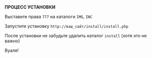 **ПРОЦЕСС УСТАНОВКИ**

Выставите права ```777``` на каталоги ```IMG```, ```INC```

Запустите установку ```http://ваш_сайт/install/install.php```

После установки не забудьте удалить каталог ```install``` (хотя это не важно)

Вуаля!
